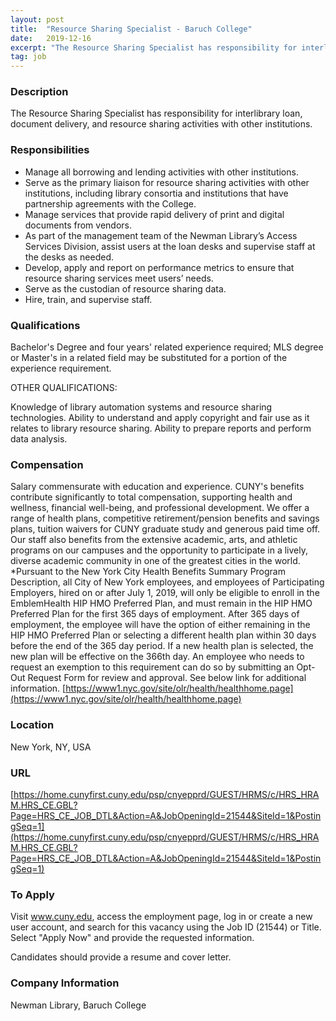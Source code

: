 ```yaml
---
layout: post
title:  "Resource Sharing Specialist - Baruch College"
date:   2019-12-16
excerpt: "The Resource Sharing Specialist has responsibility for interlibrary loan, document delivery, and resource sharing activities with other institutions."
tag: job
---
```


### Description   

The Resource Sharing Specialist has responsibility for interlibrary loan, document delivery, and resource sharing activities with other institutions.


### Responsibilities   

- Manage all borrowing and lending activities with other institutions.
- Serve as the primary liaison for resource sharing activities with other institutions, including library consortia and institutions that have partnership agreements with the College.
- Manage services that provide rapid delivery of print and digital documents from vendors.
- As part of the management team of the Newman Library’s Access Services Division, assist users at the loan desks and supervise staff at the desks as needed.
- Develop, apply and report on performance metrics to ensure that resource sharing services meet users’ needs.
- Serve as the custodian of resource sharing data.
- Hire, train, and supervise staff.


### Qualifications   

 	
Bachelor's Degree and four years' related experience required; MLS degree or Master's in a related field may be substituted for a portion of the experience requirement.

OTHER QUALIFICATIONS:

Knowledge of library automation systems and resource sharing technologies.  Ability to understand and apply copyright and fair use as it relates to library resource sharing. Ability to prepare reports and perform data analysis.


### Compensation   

Salary commensurate with education and experience.  CUNY's benefits contribute significantly to total compensation, supporting health and wellness, financial well-being, and professional development.  We offer a range of health plans, competitive retirement/pension benefits and savings plans, tuition waivers for CUNY graduate study and generous paid time off.  Our staff also benefits from the extensive academic, arts, and athletic programs on our campuses and the opportunity to participate in a lively, diverse academic community in one of the greatest cities in the world.  *Pursuant to the New York City Health Benefits Summary Program Description, all City of New York employees, and employees of Participating Employers, hired on or after July 1, 2019, will only be eligible to enroll in the EmblemHealth HIP HMO Preferred Plan, and must remain in the HIP HMO Preferred Plan for the first 365 days of employment.  After 365 days of employment, the employee will have the option of either remaining in the HIP HMO Preferred Plan or selecting a different health plan within 30 days before the end of the 365 day period. If a new health plan is selected, the new plan will be effective on the 366th day.  An employee who needs to request an exemption to this requirement can do so by submitting an Opt-Out Request Form for review and approval. See below link for additional information. [https://www1.nyc.gov/site/olr/health/healthhome.page](https://www1.nyc.gov/site/olr/health/healthhome.page)


### Location   

New York, NY, USA


### URL   

[https://home.cunyfirst.cuny.edu/psp/cnyepprd/GUEST/HRMS/c/HRS_HRAM.HRS_CE.GBL?Page=HRS_CE_JOB_DTL&Action=A&JobOpeningId=21544&SiteId=1&PostingSeq=1](https://home.cunyfirst.cuny.edu/psp/cnyepprd/GUEST/HRMS/c/HRS_HRAM.HRS_CE.GBL?Page=HRS_CE_JOB_DTL&Action=A&JobOpeningId=21544&SiteId=1&PostingSeq=1)

### To Apply   

Visit www.cuny.edu, access the employment page, log in or create a new user account, and search for this vacancy using the Job ID (21544) or Title.  Select "Apply Now" and provide the requested information. 

Candidates should provide a resume and cover letter.


### Company Information   

Newman Library, Baruch College



